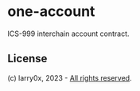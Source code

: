 # one-account

ICS-999 interchain account contract.

## License

(c) larry0x, 2023 - [All rights reserved](../../LICENSE).
